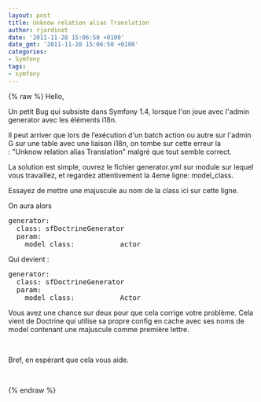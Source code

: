 ```yaml
---
layout: post
title: Unknow relation alias Translation
author: rjardinet
date: '2011-11-28 15:06:50 +0100'
date_gmt: '2011-11-28 15:06:50 +0100'
categories:
- Symfony
tags:
- symfony
---
```

{% raw %}
Hello,

Un petit Bug qui subsiste dans Symfony 1.4, lorsque l'on joue avec l'admin generator avec les éléments i18n.

<!--more-->

Il peut arriver que lors de l’exécution d'un batch action ou autre sur l'admin G sur une table avec une liaison i18n, on tombe sur cette erreur la : "Unknow relation alias Translation" malgré que tout semble correct.

La solution est simple, ouvrez le fichier generator.yml sur module sur lequel vous travaillez, et regardez attentivement la 4eme ligne: model_class.

Essayez de mettre une majuscule au nom de la class ici sur cette ligne.

On aura alors

<pre class="brush: xml; gutter: false">generator:
  class: sfDoctrineGenerator
  param:
    model_class:           actor</pre>
Qui devient :

<pre class="brush: xml; gutter: false">generator:
  class: sfDoctrineGenerator
  param:
    model_class:           Actor</pre>
Vous avez une chance sur deux pour que cela corrige votre problème. Cela vient de Doctrine qui utilise sa propre config en cache avec ses noms de model contenant une majuscule comme première lettre.

&nbsp;

Bref, en espérant que cela vous aide.

&nbsp;

{% endraw %}
